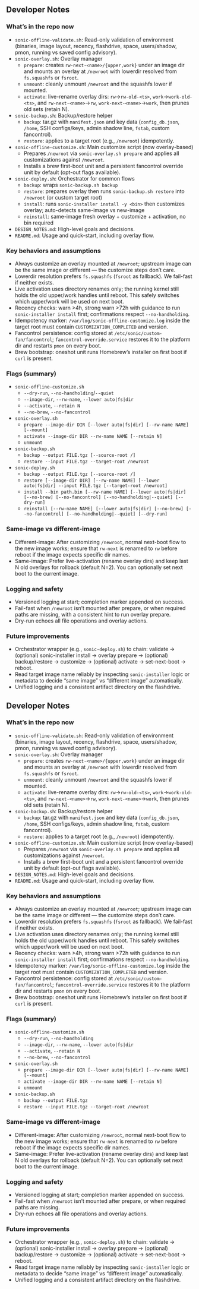 ## Developer Notes

### What’s in the repo now
- `sonic-offline-validate.sh`: Read-only validation of environment (binaries, image layout, recency, flashdrive, space, users/shadow, pmon, running vs saved config advisory).
- `sonic-overlay.sh`: Overlay manager
  - `prepare`: creates `rw-next-<name>/{upper,work}` under an image dir and mounts an overlay at `/newroot` with lowerdir resolved from `fs.squashfs` or `fsroot`.
  - `unmount`: cleanly unmount `/newroot` and the squashfs lower if mounted.
  - `activate`: live-rename overlay dirs: `rw`→`rw-old-<ts>`, `work`→`work-old-<ts>`, and `rw-next-<name>`→`rw`, `work-next-<name>`→`work`, then prunes old sets (retain N).
- `sonic-backup.sh`: Backup/restore helper
  - `backup`: tar.gz with `manifest.json` and key data (`config_db.json`, `/home`, SSH configs/keys, admin shadow line, `fstab`, custom fancontrol).
  - `restore`: applies to a target root (e.g., `/newroot`) idempotently.
- `sonic-offline-customize.sh`: Main customize script (now overlay-based)
  - Prepares `/newroot` via `sonic-overlay.sh prepare` and applies all customizations against `/newroot`.
  - Installs a brew first-boot unit and a persistent fancontrol override unit by default (opt-out flags available).
- `sonic-deploy.sh`: Orchestrator for common flows
  - `backup`: wraps `sonic-backup.sh backup`
  - `restore`: prepares overlay then runs `sonic-backup.sh restore` into `/newroot` (or custom target root)
  - `install`: runs `sonic-installer install -y <bin>` then customizes overlay; auto-detects same-image vs new-image
  - `reinstall`: same-image fresh overlay + customize + activation, no bin required
- `DESIGN_NOTES.md`: High-level goals and decisions.
- `README.md`: Usage and quick-start, including overlay flow.

### Key behaviors and assumptions
- Always customize an overlay mounted at `/newroot`; upstream image can be the same image or different — the customize steps don’t care.
- Lowerdir resolution prefers `fs.squashfs` (`fsroot` as fallback). We fail-fast if neither exists.
- Live activation uses directory renames only; the running kernel still holds the old upper/work handles until reboot. This safely switches which upper/work will be used on next boot.
- Recency checks: warn >4h, strong warn >72h with guidance to run `sonic-installer install` first; confirmations respect `--no-handholding`.
- Idempotency marker: `/var/log/sonic-offline-customize.log` inside the target root must contain `CUSTOMIZATION_COMPLETED` and version.
- Fancontrol persistence: config stored at `/etc/sonic/custom-fan/fancontrol`; `fancontrol-override.service` restores it to the platform dir and restarts `pmon` on every boot.
- Brew bootstrap: oneshot unit runs Homebrew’s installer on first boot if `curl` is present.

### Flags (summary)
- `sonic-offline-customize.sh`
  - `--dry-run`, `--no-handholding`/`--quiet`
  - `--image-dir`, `--rw-name`, `--lower auto|fs|dir`
  - `--activate`, `--retain N`
  - `--no-brew`, `--no-fancontrol`
- `sonic-overlay.sh`
  - `prepare --image-dir DIR [--lower auto|fs|dir] [--rw-name NAME] [--mount]`
  - `activate --image-dir DIR --rw-name NAME [--retain N]`
  - `unmount`
- `sonic-backup.sh`
  - `backup --output FILE.tgz [--source-root /]`
  - `restore --input FILE.tgz --target-root /newroot`
- `sonic-deploy.sh`
  - `backup --output FILE.tgz [--source-root /]`
  - `restore [--image-dir DIR] [--rw-name NAME] [--lower auto|fs|dir] --input FILE.tgz [--target-root /newroot]`
  - `install --bin path.bin [--rw-name NAME] [--lower auto|fs|dir] [--no-brew] [--no-fancontrol] [--no-handholding|--quiet] [--dry-run]`
  - `reinstall [--rw-name NAME] [--lower auto|fs|dir] [--no-brew] [--no-fancontrol] [--no-handholding|--quiet] [--dry-run]`

### Same-image vs different-image
- Different-image: After customizing `/newroot`, normal next-boot flow to the new image works; ensure that `rw-next` is renamed to `rw` before reboot if the image expects specific dir names.
- Same-image: Prefer live-activation (rename overlay dirs) and keep last N old overlays for rollback (default N=2). You can optionally set next boot to the current image.

### Logging and safety
- Versioned logging at start; completion marker appended on success.
- Fail-fast when `/newroot` isn’t mounted after prepare, or when required paths are missing, with a consistent hint to run overlay prepare.
- Dry-run echoes all file operations and overlay actions.

### Future improvements
- Orchestrator wrapper (e.g., `sonic-deploy.sh`) to chain: validate → (optional) sonic-installer install → overlay prepare → (optional) backup/restore → customize → (optional) activate → set-next-boot → reboot.
- Read target image name reliably by inspecting `sonic-installer` logic or metadata to decide “same image” vs “different image” automatically.
- Unified logging and a consistent artifact directory on the flashdrive.

## Developer Notes

### What’s in the repo now
- `sonic-offline-validate.sh`: Read-only validation of environment (binaries, image layout, recency, flashdrive, space, users/shadow, pmon, running vs saved config advisory).
- `sonic-overlay.sh`: Overlay manager
  - `prepare`: creates `rw-next-<name>/{upper,work}` under an image dir and mounts an overlay at `/newroot` with lowerdir resolved from `fs.squashfs` or `fsroot`.
  - `unmount`: cleanly unmount `/newroot` and the squashfs lower if mounted.
  - `activate`: live-rename overlay dirs: `rw`→`rw-old-<ts>`, `work`→`work-old-<ts>`, and `rw-next-<name>`→`rw`, `work-next-<name>`→`work`, then prunes old sets (retain N).
- `sonic-backup.sh`: Backup/restore helper
  - `backup`: tar.gz with `manifest.json` and key data (`config_db.json`, `/home`, SSH configs/keys, admin shadow line, `fstab`, custom fancontrol).
  - `restore`: applies to a target root (e.g., `/newroot`) idempotently.
- `sonic-offline-customize.sh`: Main customize script (now overlay-based)
  - Prepares `/newroot` via `sonic-overlay.sh prepare` and applies all customizations against `/newroot`.
  - Installs a brew first-boot unit and a persistent fancontrol override unit by default (opt-out flags available).
- `DESIGN_NOTES.md`: High-level goals and decisions.
- `README.md`: Usage and quick-start, including overlay flow.

### Key behaviors and assumptions
- Always customize an overlay mounted at `/newroot`; upstream image can be the same image or different — the customize steps don’t care.
- Lowerdir resolution prefers `fs.squashfs` (`fsroot` as fallback). We fail-fast if neither exists.
- Live activation uses directory renames only; the running kernel still holds the old upper/work handles until reboot. This safely switches which upper/work will be used on next boot.
- Recency checks: warn >4h, strong warn >72h with guidance to run `sonic-installer install` first; confirmations respect `--no-handholding`.
- Idempotency marker: `/var/log/sonic-offline-customize.log` inside the target root must contain `CUSTOMIZATION_COMPLETED` and version.
- Fancontrol persistence: config stored at `/etc/sonic/custom-fan/fancontrol`; `fancontrol-override.service` restores it to the platform dir and restarts `pmon` on every boot.
- Brew bootstrap: oneshot unit runs Homebrew’s installer on first boot if `curl` is present.

### Flags (summary)
- `sonic-offline-customize.sh`
  - `--dry-run`, `--no-handholding`
  - `--image-dir`, `--rw-name`, `--lower auto|fs|dir`
  - `--activate`, `--retain N`
  - `--no-brew`, `--no-fancontrol`
- `sonic-overlay.sh`
  - `prepare --image-dir DIR [--lower auto|fs|dir] [--rw-name NAME] [--mount]`
  - `activate --image-dir DIR --rw-name NAME [--retain N]`
  - `unmount`
- `sonic-backup.sh`
  - `backup --output FILE.tgz`
  - `restore --input FILE.tgz --target-root /newroot`

### Same-image vs different-image
- Different-image: After customizing `/newroot`, normal next-boot flow to the new image works; ensure that `rw-next` is renamed to `rw` before reboot if the image expects specific dir names.
- Same-image: Prefer live-activation (rename overlay dirs) and keep last N old overlays for rollback (default N=2). You can optionally set next boot to the current image.

### Logging and safety
- Versioned logging at start; completion marker appended on success.
- Fail-fast when `/newroot` isn’t mounted after prepare, or when required paths are missing.
- Dry-run echoes all file operations and overlay actions.

### Future improvements
- Orchestrator wrapper (e.g., `sonic-deploy.sh`) to chain: validate → (optional) sonic-installer install → overlay prepare → (optional) backup/restore → customize → (optional) activate → set-next-boot → reboot.
- Read target image name reliably by inspecting `sonic-installer` logic or metadata to decide “same image” vs “different image” automatically.
- Unified logging and a consistent artifact directory on the flashdrive.


